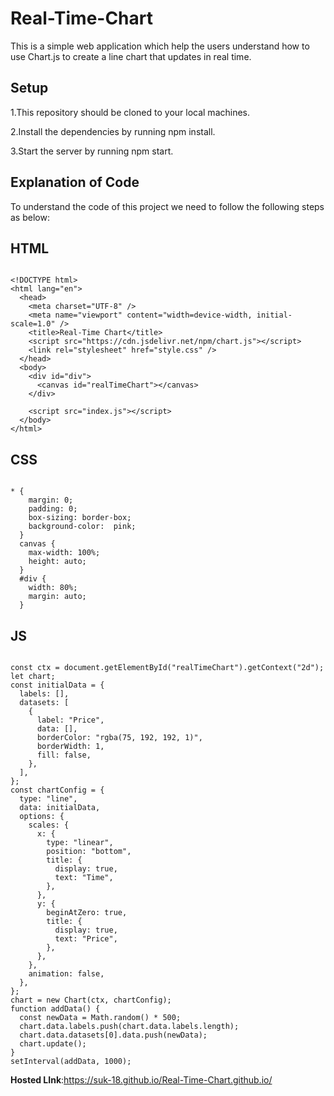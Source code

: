 # Real-Time-Chart

This is a simple web application which help the users understand how to use Chart.js to create a line chart that updates in real time.

## Setup

1.This repository should be cloned to your local machines.

2.Install the dependencies by running npm install.

3.Start the server by running npm start.

## Explanation of Code

To understand the code of this project we need to follow the following steps as below:

## HTML

```

<!DOCTYPE html>
<html lang="en">
  <head>
    <meta charset="UTF-8" />
    <meta name="viewport" content="width=device-width, initial-scale=1.0" />
    <title>Real-Time Chart</title>
    <script src="https://cdn.jsdelivr.net/npm/chart.js"></script>
    <link rel="stylesheet" href="style.css" />
  </head>
  <body>
    <div id="div">
      <canvas id="realTimeChart"></canvas>
    </div>

    <script src="index.js"></script>
  </body>
</html>

```

## CSS

```

* {
    margin: 0;
    padding: 0;
    box-sizing: border-box;
    background-color:  pink;
  }
  canvas {
    max-width: 100%;
    height: auto;
  }
  #div {
    width: 80%;
    margin: auto;
  }

```

## JS

```

const ctx = document.getElementById("realTimeChart").getContext("2d");
let chart;
const initialData = {
  labels: [],
  datasets: [
    {
      label: "Price",
      data: [],
      borderColor: "rgba(75, 192, 192, 1)",
      borderWidth: 1,
      fill: false,
    },
  ],
};
const chartConfig = {
  type: "line",
  data: initialData,
  options: {
    scales: {
      x: {
        type: "linear",
        position: "bottom",
        title: {
          display: true,
          text: "Time",
        },
      },
      y: {
        beginAtZero: true,
        title: {
          display: true,
          text: "Price",
        },
      },
    },
    animation: false,
  },
};
chart = new Chart(ctx, chartConfig);
function addData() {
  const newData = Math.random() * 500;
  chart.data.labels.push(chart.data.labels.length);
  chart.data.datasets[0].data.push(newData);
  chart.update();
}
setInterval(addData, 1000);

```

**Hosted LInk**:https://suk-18.github.io/Real-Time-Chart.github.io/

